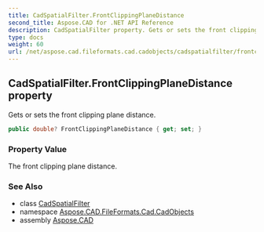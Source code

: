 ```yaml
---
title: CadSpatialFilter.FrontClippingPlaneDistance
second_title: Aspose.CAD for .NET API Reference
description: CadSpatialFilter property. Gets or sets the front clipping plane distance
type: docs
weight: 60
url: /net/aspose.cad.fileformats.cad.cadobjects/cadspatialfilter/frontclippingplanedistance/
---
```

## CadSpatialFilter.FrontClippingPlaneDistance property

Gets or sets the front clipping plane distance.

```csharp
public double? FrontClippingPlaneDistance { get; set; }
```

### Property Value

The front clipping plane distance.

### See Also

* class [CadSpatialFilter](../)
* namespace [Aspose.CAD.FileFormats.Cad.CadObjects](../../cadspatialfilter/)
* assembly [Aspose.CAD](../../../)


